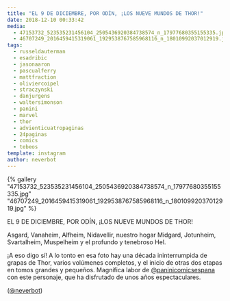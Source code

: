 ```yaml
---
title: "EL 9 DE DICIEMBRE, POR ODÍN, ¡LOS NUEVE MUNDOS DE THOR!"
date: 2018-12-10 00:33:42
media: 
  - 47153732_523535231456104_2505436920384738574_n_17977680355155335.jpg
  - 46707249_2016459415319061_1929538767585968116_n_18010992037012919.jpg
tags: 
  - russeldauterman
  - esadribic
  - jasonaaron
  - pascualferry
  - mattfraction
  - oliviercoipel
  - straczynski
  - danjurgens
  - waltersimonson
  - panini
  - marvel
  - thor
  - advienticuatropaginas
  - 24paginas
  - comics
  - tebeos
template: instagram
author: neverbot
---
```


{% gallery "47153732_523535231456104_2505436920384738574_n_17977680355155335.jpg" "46707249_2016459415319061_1929538767585968116_n_18010992037012919.jpg" %}

EL 9 DE DICIEMBRE, POR ODÍN, ¡LOS NUEVE MUNDOS DE THOR!

Asgard, Vanaheim, Alfheim, Nidavellir, nuestro hogar Midgard, Jotunheim, Svartalheim, Muspelheim y el profundo y tenebroso Hel.

¡A eso digo sí! A lo tonto en esa foto hay una década ininterrumpida de grapas de Thor, varios volúmenes completos, y el inicio de otras dos etapas en tomos grandes y pequeños. Magnífica labor de [@paninicomicsespana](https://instagram.com/paninicomicsespana) con este personaje, que ha disfrutado de unos años espectaculares.

([@neverbot](https://instagram.com/neverbot))
